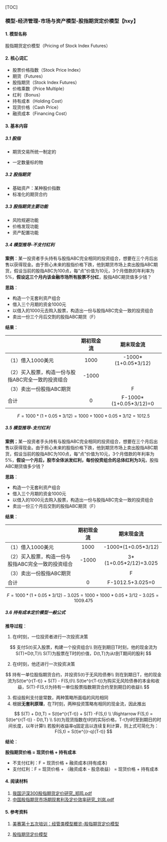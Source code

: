 [TOC]

### 模型-经济管理-市场与资产模型-股指期货定价模型【hxy】

#### 1. 模型名称

股指期货定价模型（Pricing of Stock Index Futures）

#### 2. 核心词汇

- 股票价格指数（Stock Price Index）
- 期货（Futures）
- 股指期货（Stock Index Futures）
- 价格乘数（Price Multiple）
- 红利（Bonus）
- 持有成本（Holding Cost）
- 现货价格（Cash Price）
- 融资成本（Financing Cost）

#### 3. 基本内容

##### 3.1 股指

- 期货交易所统一制定的

- 一定数量标的物

##### 3.2 股指期货

- 基础资产：某种股价指数
- 标准化的期货合约

##### 3.3 股指期货主要功能

- 风险规避功能
- 价格发现功能
- 资产配置功能

##### 3.4 模型推导-不支付红利

**案例**：某一投资者手头持有与股指ABC完全相同的投资组合，想要在三个月后出售以获得现金。由于担心未来的股指价格下跌，他到期货市场上卖出股指ABC期货，假设当前的股指ABC为100点，每“点”价值为10元，3个月借款的年利率为5%，**假设这三个月内该金融市场所有股票不分红**，股指ABC期货值多少钱？

**思路**：

- 构造一个无套利资产组合
- 借入三个月期的资金1000元
- 以借入的1000元去购入股票，构造出一份与股指ABC完全一致的投资组合
- 卖出一份三个月后交割的股指ABC期货（F）

**结果**：

|                                                    | 期初现金流 |       期末现金流        |
| :------------------------------------------------- | :--------: | :---------------------: |
| （1）借入1000美元                                  |    1000    |  -1000*(1+0.05\*3/12)   |
| （2）买入股票，构造一份与股指ABC完全一致的投资组合 |   -1000    |                         |
| （3）卖出一份股指ABC期货                           |            |            F            |
| 合计                                               |     0      | F-1000*(1+0.05\*3/12)=0 |

$$
F = 1000*(1+0.05*3/12) = 1000 + 1000*0.05*3/12 = 1012.5
$$

##### 3.5 模型推导-支付红利

**案例**；某一投资者手头持有与股指ABC完全相同的投资组合，想要在三个月后出售以获得现金。由于担心未来的股指价格下跌，他到期货市场上卖出股指ABC期货，假设当前的股指ABC为100点，每“点”价值为10元，3个月借款的年利率为5%，**假设一个月后，股市全体派发红利，每份投资组合的总体红利为3元**，股指ABC期货值多少钱？

**思路**：

- 构造一个无套利资产组合
- 借入三个月期的资金1000元
- 以借入的1000元去购入股票，构造出一份与股指ABC完全一致的投资组合
- 卖出一份三个月后交割的股指ABC期货（F）

**结果**：

|                                                    | 期初现金流 |       期末现金流       |
| :------------------------------------------------- | :--------: | :--------------------: |
| （1）借入1000美元                                  |    1000    |  -1000*(1+0.05\*3/12)  |
| （2）买入股票，构造一份与股指ABC完全一致的投资组合 |   -1000    | 3*(1+0.05\*2/12)=3.025 |
| （3）卖出一份股指ABC期货                           |            |           F            |
| 合计                                               |     0      |    F-1012.5+3.025=0    |

$$
F = 1000*(1+0.05*3/12)-3.025 = 1000+1000*0.05*3/12-3.025 = 1009.475
$$

##### 3.6 持有成本定价模型一般公式

**推导过程**：

1. 在$t$时刻，一位投资者进行一次投资决策

$$
支付S(t)买入股票，构建一个投资组合\\
则在到期日T时刻，他的现金流为S(T)+D(t,T)\\
S(T)为股票在T时的价值，D(t,T)为从t到T期间的股利
$$

2. 在t时刻，他还进行一次投资决策

$$
持有一单位股指期货合约，并投资S(t)于无风险债券\\
则在到期日T，他的现金流为S(t)e^{r(T-t)} + S(T) - F(S,t)\\
S(t)e^{r(T-t)}为购买无风险债券的本金和收益，S(T)-F(S,t)为持有一单位股票指数期货合约至到期日的收益\\
$$

3. 假设股利支付是常数，两种策略所面临的风险相同
4. 根据**无套利原理**，在$T$时刻，两种投资策略有相同的现金流，因此推出

$$
S(T) + D(t,T) = S(t)e^{r(T-t)} + S(T) -F(S,t) \\
\Rightarrow F(S,t) = S(t)e^{r(T-t)} - D(t,T) \\
S(t)为现货指数在t时的实际价格，T-t为t时至到期日的时间长度，以年计算\\
若股利收益率q固定且以连续复利计算，则上式可简化为：F(S,t) = S(t)e^{(r-q)(T-t)}
$$

**结论**：

**股指期货价格 = 现货价格 + 持有成本**

- 不支付红利：F = 现货价格 + 融资成本(持有成本)
- 支付红利：F = 现货价格 + （融资成本 - 股息收益） = 现货价格 + 持有成本

#### 4. 阅读材料

1.  [我国沪深300股指期货定价研究_郑鸣.pdf](我国沪深300股指期货定价研究_郑鸣.pdf) 
2.  [中国股指期货市场期现套利及定价效率研究_刘岚.pdf](中国股指期货市场期现套利及定价效率研究_刘岚.pdf) 

#### 5. 参考资料

1. [美赛第十五次培训：经管类模型概览-股指期货定价模型](https://vshare.sjtu.edu.cn/play/cd8ea54e5f1b42cf7229ef9202c8c9df)

2. [股指期货定价模型](https://wenku.baidu.com/view/edcb491a6bd97f192279e9c6.html)